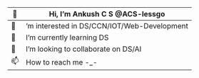  |👋|Hi, I’m Ankush C S @ACS-lessgo|
 |---|---|
 |👀|’m interested in DS/CCN/IOT/Web-Development|
 |🌱| I’m currently learning DS|
 |💞️| I’m looking to collaborate on DS/AI|
 |📫| How to reach me -_-|


<!---
ACS-lessgo/ACS-lessgo is a ✨ special ✨ repository because its `README.md` (this file) appears on your GitHub profile.
You can click the Preview link to take a look at your changes.
--->
